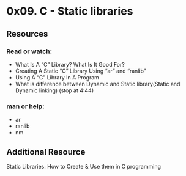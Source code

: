 #  0x09. C - Static libraries 
## Resources

### Read or watch:
* What Is A “C” Library? What Is It Good For?
* Creating A Static “C” Library Using “ar” and “ranlib”
* Using A “C” Library In A Program
* What is difference between Dynamic and Static library(Static and Dynamic linking) (stop at 4:44)

### man or help:
* ar
* ranlib
* nm

## Additional Resource
Static Libraries: How to Create & Use them in C programming

